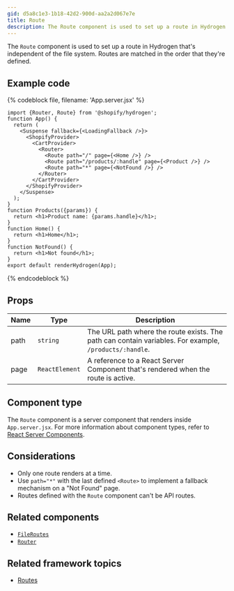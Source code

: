 ```yaml
---
gid: d5a8c1e3-1b18-42d2-900d-aa2a2d067e7e
title: Route
description: The Route component is used to set up a route in Hydrogen that's independent of the file system.
---
```


The `Route` component is used to set up a route in Hydrogen that's independent of the file system. Routes are matched in the order that they're defined.

## Example code

{% codeblock file, filename: 'App.server.jsx' %}

```tsx
import {Router, Route} from '@shopify/hydrogen';
function App() {
  return (
    <Suspense fallback={<LoadingFallback />}>
      <ShopifyProvider>
        <CartProvider>
          <Router>
            <Route path="/" page={<Home />} />
            <Route path="/products/:handle" page={<Product />} />
            <Route path="*" page={<NotFound />} />
          </Router>
        </CartProvider>
      </ShopifyProvider>
    </Suspense>
  );
}
function Products({params}) {
  return <h1>Product name: {params.handle}</h1>;
}
function Home() {
  return <h1>Home</h1>;
}
function NotFound() {
  return <h1>Not found</h1>;
}
export default renderHydrogen(App);
```

{% endcodeblock %}

## Props

| Name | Type           | Description                                                                                            |
| ---- | -------------- | ------------------------------------------------------------------------------------------------------ |
| path | `string`       | The URL path where the route exists. The path can contain variables. For example, `/products/:handle`. |
| page | `ReactElement` | A reference to a React Server Component that's rendered when the route is active.                      |

## Component type

The `Route` component is a server component that renders inside `App.server.jsx`. For more information about component types, refer to [React Server Components](https://shopify.dev/custom-storefronts/hydrogen/framework/react-server-components).

## Considerations

- Only one route renders at a time.
- Use `path="*"` with the last defined `<Route>` to implement a fallback mechanism on a "Not Found" page.
- Routes defined with the `Route` component can't be API routes.

## Related components

- [`FileRoutes`](https://shopify.dev/api/hydrogen/components/framework/fileroutes)
- [`Router`](https://shopify.dev/api/hydrogen/components/framework/router)

## Related framework topics

- [Routes](https://shopify.dev/custom-storefronts/hydrogen/framework/routes)
